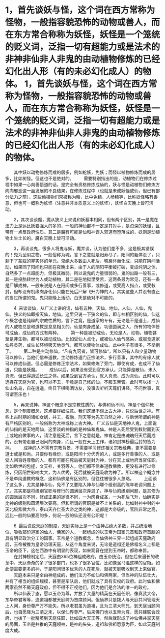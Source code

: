 # 1，首先谈妖与怪，这个词在西方常称为怪物，一般指容貌恐怖的动物或兽人，而在东方常合称称为妖怪，妖怪是一个笼统的贬义词，泛指一切有超能力或是法术的非神非仙非人非鬼的由动植物修炼的已经幻化出人形（有的未必幻化成人）的物体。 1，首先谈妖与怪，这个词在西方常称为怪物，一般指容貌恐怖的动物或兽人，而在东方常合称称为妖怪，妖怪是一个笼统的贬义词，泛指一切有超能力或是法术的非神非仙非人非鬼的由动植物修炼的已经幻化出人形（有的未必幻化成人）的物体。
　　其中妖以动物修炼而成的居多，例如蛇妖，免妖；而怪以植物修炼而成的居多，比如树怪。但这也不是绝对的。
　　需要特别指出的是，动植物们在修炼过程中如果一心向善悟道的话，是完全有资格修炼成仙的，妖与怪是动植物们修炼方向向邪恶这一面发展的不良结果，在修炼过程中（也就是未成妖怪或仙，但已有部分法力之前），这些动植物们常被称为精，比中免精，人参精等，比称妖怪略有善意，但也可一概称为妖怪（注意并非本质意义上的妖怪），妖怪白天晚上皆可活动。

　　2，其次谈谈魔，魔从狭义上来说和妖基本相同，但有两个区别，其一是魔在法力上是远比妖要强大的多的，一般的神仙都不一定是其对手，是资深的妖怪，且带有一点反政府性质。其二是魔有可能是仙和神误入邪道而堕落成的，妖则是动植物土生土长的。魔白天晚上皆可活动。

　　3，再谈谈鬼，很多人将鬼与妖，魔并谈，认为他们差不多，这是极其错误的！鬼为至阴之物，一般俗称为魂，言下之意就是阳寿尽了，阳间的躯体没了，只剩下了蒙胧的非实体的单元。鬼绝大多数由人死后，魂离体而化成，只能在阴间活动，如果回了阳间也只能在夜晚出来，由于人的阴阳平衡被打破，变成纯阴之体，自然多了一点超能力，但极其微弱。所以说鬼的力量很弱的。鬼的出路一般有三，其一是投胎转世为人或动植物，其二是在地狱里受苦，这两条最为常见，还有一条是尸解成神，一般来说是人在阳间或多行善事，或修道，或受高人指点，或受敕封，但却没有机缘肉身化仙只能在死后尸解飞升为神的人。其实这些人并没有直正的当过所谓的鬼。鬼只能晚上活动，白天是绝对不可能的。

　　4. 来谈谈仙，从广义上讲的话，仙有五种，天仙，地仙，人仙，人仙，鬼仙。狭义的仙即指天仙，地仙。这里只说一下狭义的仙，即与神相区别的仙，仙这个概念也是纯粹的宗教性质的，言下之竟，是道家的专有，无论是不是道士，成仙的人或物总是和道教是息息相关的。仙是肉身成圣，功德圆满之人，所有的物体皆可成仙，成仙的方式有两种。
　　第一种是被动成仙，无论是人，动物，植物甚至是非生物，都可以被动成仙。比如受仙人点化，或被仙人仙气感染，或服食道家仙丹灵药，或生长环境吸天地灵气，都可以使物体成仙。此中例子有很多，不举例了。
　　第二种是主动修仙，“凡有九窍者，皆可修仙“，所以只有人和少量动物可以修仙，当他们信奉道教，主动修炼道门正宗法术，多行善事，其中的有缘人就可以修成仙道。但必需是修炼正宗法术，如果修炼了旁门，即使有成，也成不了仙道，只能是妖魔。
　　成仙以后，如果没有受到官方承认，只能算是散仙，未入真流，但已得逍遥长生之体。如果受到官方承认，就入真流，成为真仙。此时可以选择在天庭为官，也可以不去，毕竟是自己修的仙，不服玉帝管。此时可以找一方仙山名岛，自在逍遥，终日下棋喝酒访友，没事去听听天尊们讲经，不问世事，真可谓至乐也！

　　5，再来说神，神这个概念不是宗教性质的，与佛和仙不同，神是个信仰概念，是个制度概念，这点要详细注意。我们这里不谈上古大神，只说后世之神。有些上古时期的诸如女娲，共工，祝融，刑天等为先天自然之神，与后世所谓的神是有严格区别的，一般俗称为大神或称上古大神。 广义五仙是天地神人鬼，上面说的仙指的是天地两仙，这里谈的神指的是神仙和鬼仙。神是人死后受到敕封而到天上或地府做事的人，请注意是死后，言下之意就是，神肯定是由魂魄归天后而成的，没有带走自己阳间的肉身，而且一般在天上工作，诸如封神榜最后封的皆为神。
　　成神的人不需有宗教背景，不需要学习修炼相关宗教经典，更不需要是道士或是和尚。只要你有缘份，或是阳间十分优秀的人，或是多行善事的人，或是受人间百姓尊敬的人，都有可能在死后被天庭封为神，分在天上或地府当官任职。比如后世的包拯，文天祥，关羽等人，他们都不信奉道教佛教，更没有进行过修炼，只因阳世影响太大，为人优秀，死后就被天庭吸收为神了。所以神这个概念并不是单纯道教的概念，这和仙佛是有区别的，但往往被很多人忽略。
　　上面谈了这么多，尤其是神与仙，免不了又要陷入神与仙哪个级别高的陈年老调问题上了。其实那是将级别官职与修行的圆满层次弄混了。神与仙的级别问题，是其修为的圆满层次不同，修成正果的途径不同，一为肉身成圣，一为死后飞升，仙确实是比神的级别和圆满层次要高。但和所谓的官职是扯不上关系的，比如封神中封的中天北极紫微大帝，泰山天齐仁圣大帝之类的神，这都是大帝级的，官阶非常之高，远比一般的仙要高的多，何况一般的仙还没有公职呢！

　　6. 最后说说天庭的制度，天庭实际上是一个由神占绝大多数，并占统治地位，吸收部份道家的仙人，佛家的人，一起组成的以玉帝为国家元首和政府首脑的具有明显政治分工的国家。玉帝是个道教概念，当仙佛神三界一起组成天庭政府后，玉帝被推为皇帝治理天庭，从这个角度来说，无论是道祖还是佛祖名义上都是玉帝的臣下，这在西游中有明显的表现，如来观音在提到玉帝时，都称奉旨。
　　在封神榜制定后，天庭由365位神组成政府，由玉帝统治。但在后来漫长的改革中，天庭渐渐的多了很多部门，也多了很多官位，比如像弼马温这样的官衔。如此便需要更多的神，于是阳间很多优秀的人在死后，就被天庭吸收到天上来做官。
　　天庭本来只是全由神组成的，他们法力不如仙和佛两家，但当神的队伍壮大，并有了相当的组织规模，甚至是军队后，他们就成了具有实权的政府。此时仙和佛两家虽然不屑天庭政府，但不得不正视他们，因为他们是合法的唯一的政府。
　　所以仙表了态，愿以玉帝为尊，并放了大量的精英在天庭任职，像真武大帝，东华帝君等等，连道祖都被天庭聘为首席顾问。但仙界只是拨人与天庭共同管理天上人间，身份尊严万不能失，所以老君虽为道祖，且为三清大师兄，到天庭当顾问后，也自愿降为三清之末，以保仙界尊严。后来佛门也以玉帝为尊，愿共建联合政府，也拨了一批精英到天庭任职，比如四大天王等，然后就形成了神仙佛共掌天庭的局面，玉帝是共推的天庭领袖，是神的头头，道祖和佛祖愿意为臣，如此天庭制度大成。